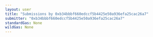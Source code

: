 ```yaml
---
layout: user
title: "Submissions by 0xb34bbbf660edccf5b4425e50a936efa25cac26a7"
submitter: "0xb34bbbf660edccf5b4425e50a936efa25cac26a7"
standardGas: None
wildGas: None
---
```

